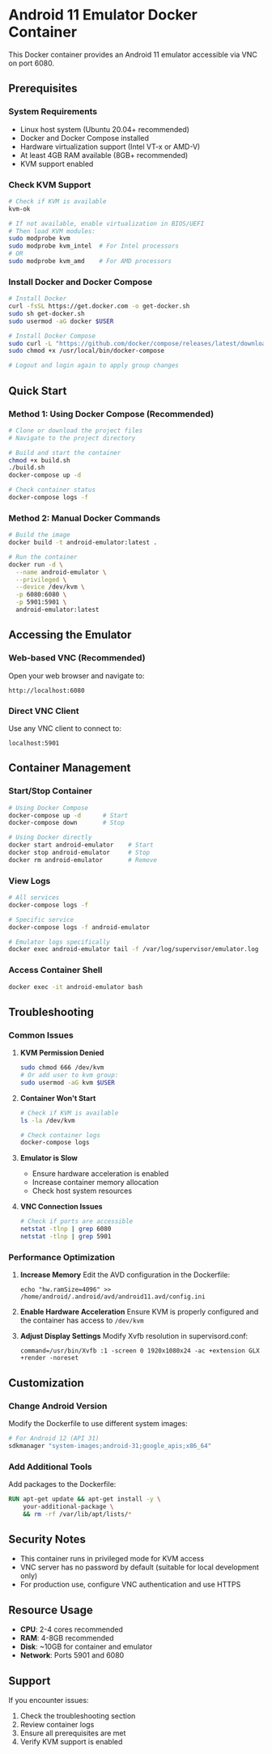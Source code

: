 # Android 11 Emulator Docker Container

This Docker container provides an Android 11 emulator accessible via VNC on port 6080.

## Prerequisites

### System Requirements
- Linux host system (Ubuntu 20.04+ recommended)
- Docker and Docker Compose installed
- Hardware virtualization support (Intel VT-x or AMD-V)
- At least 4GB RAM available (8GB+ recommended)
- KVM support enabled

### Check KVM Support
```bash
# Check if KVM is available
kvm-ok

# If not available, enable virtualization in BIOS/UEFI
# Then load KVM modules:
sudo modprobe kvm
sudo modprobe kvm_intel  # For Intel processors
# OR
sudo modprobe kvm_amd    # For AMD processors
```

### Install Docker and Docker Compose
```bash
# Install Docker
curl -fsSL https://get.docker.com -o get-docker.sh
sudo sh get-docker.sh
sudo usermod -aG docker $USER

# Install Docker Compose
sudo curl -L "https://github.com/docker/compose/releases/latest/download/docker-compose-$(uname -s)-$(uname -m)" -o /usr/local/bin/docker-compose
sudo chmod +x /usr/local/bin/docker-compose

# Logout and login again to apply group changes
```

## Quick Start

### Method 1: Using Docker Compose (Recommended)
```bash
# Clone or download the project files
# Navigate to the project directory

# Build and start the container
chmod +x build.sh
./build.sh
docker-compose up -d

# Check container status
docker-compose logs -f
```

### Method 2: Manual Docker Commands
```bash
# Build the image
docker build -t android-emulator:latest .

# Run the container
docker run -d \
  --name android-emulator \
  --privileged \
  --device /dev/kvm \
  -p 6080:6080 \
  -p 5901:5901 \
  android-emulator:latest
```

## Accessing the Emulator

### Web-based VNC (Recommended)
Open your web browser and navigate to:
```
http://localhost:6080
```

### Direct VNC Client
Use any VNC client to connect to:
```
localhost:5901
```

## Container Management

### Start/Stop Container
```bash
# Using Docker Compose
docker-compose up -d      # Start
docker-compose down       # Stop

# Using Docker directly
docker start android-emulator    # Start
docker stop android-emulator     # Stop
docker rm android-emulator       # Remove
```

### View Logs
```bash
# All services
docker-compose logs -f

# Specific service
docker-compose logs -f android-emulator

# Emulator logs specifically
docker exec android-emulator tail -f /var/log/supervisor/emulator.log
```

### Access Container Shell
```bash
docker exec -it android-emulator bash
```

## Troubleshooting

### Common Issues

1. **KVM Permission Denied**
   ```bash
   sudo chmod 666 /dev/kvm
   # Or add user to kvm group:
   sudo usermod -aG kvm $USER
   ```

2. **Container Won't Start**
   ```bash
   # Check if KVM is available
   ls -la /dev/kvm
   
   # Check container logs
   docker-compose logs
   ```

3. **Emulator is Slow**
   - Ensure hardware acceleration is enabled
   - Increase container memory allocation
   - Check host system resources

4. **VNC Connection Issues**
   ```bash
   # Check if ports are accessible
   netstat -tlnp | grep 6080
   netstat -tlnp | grep 5901
   ```

### Performance Optimization

1. **Increase Memory**
   Edit the AVD configuration in the Dockerfile:
   ```
   echo "hw.ramSize=4096" >> /home/android/.android/avd/android11.avd/config.ini
   ```

2. **Enable Hardware Acceleration**
   Ensure KVM is properly configured and the container has access to `/dev/kvm`

3. **Adjust Display Settings**
   Modify Xvfb resolution in supervisord.conf:
   ```
   command=/usr/bin/Xvfb :1 -screen 0 1920x1080x24 -ac +extension GLX +render -noreset
   ```

## Customization

### Change Android Version
Modify the Dockerfile to use different system images:
```dockerfile
# For Android 12 (API 31)
sdkmanager "system-images;android-31;google_apis;x86_64"
```

### Add Additional Tools
Add packages to the Dockerfile:
```dockerfile
RUN apt-get update && apt-get install -y \
    your-additional-package \
    && rm -rf /var/lib/apt/lists/*
```

## Security Notes

- This container runs in privileged mode for KVM access
- VNC server has no password by default (suitable for local development only)
- For production use, configure VNC authentication and use HTTPS

## Resource Usage

- **CPU**: 2-4 cores recommended
- **RAM**: 4-8GB recommended
- **Disk**: ~10GB for container and emulator
- **Network**: Ports 5901 and 6080

## Support

If you encounter issues:
1. Check the troubleshooting section
2. Review container logs
3. Ensure all prerequisites are met
4. Verify KVM support is enabled